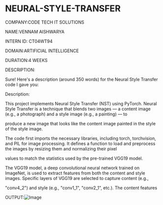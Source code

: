 # NEURAL-STYLE-TRANSFER
COMPANY:CODE TECH IT SOLUTIONS

NAME:VENNAM AISHWARYA

INTERN ID: CT04WT94

DOMAIN:ARTIFICIAL INTELLIGENCE

DURATION:4 WEEKS

DESCRIPTION:

Sure! Here's a description (around 350 words) for the Neural Style Transfer code I gave you:

Description:

This project implements Neural Style Transfer (NST) using PyTorch. Neural Style Transfer is a technique that blends two images — a content image (e.g., a photograph) and a style image (e.g., a painting) — to 

produce a new image that looks like the content image painted in the style of the style image.

The code first imports the necessary libraries, including torch, torchvision, and PIL for image processing. It defines a function to load and preprocess the images by resizing them and normalizing their pixel 

values to match the statistics used by the pre-trained VGG19 model.

The VGG19 model, a deep convolutional neural network trained on ImageNet, is used to extract features from both the content and style images. Specific layers of VGG19 are selected to capture content (e.g., 

"conv4_2") and style (e.g., "conv1_1", "conv2_1", etc.). The content features

OUTPUT:![Image](https://github.com/user-attachments/assets/394c5a82-7212-46e6-aa84-6efee6409873)

